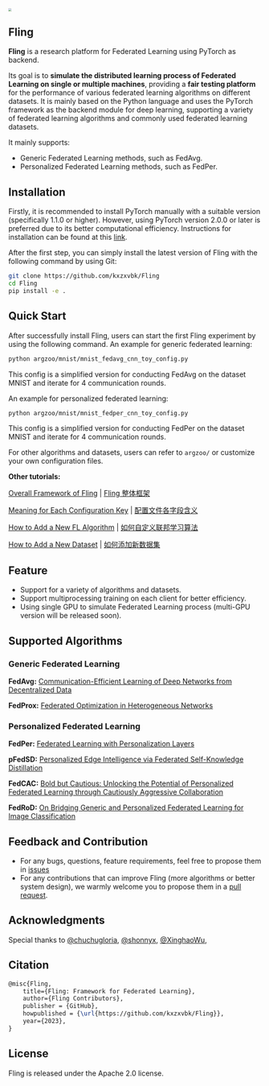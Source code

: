 <img src="https://github.com/kxzxvbk/Fling/blob/main/README.assets/fling.png" style="zoom: 35%;" />

## Fling

**Fling** is a research platform for Federated Learning using PyTorch as backend. 

Its goal is to **simulate the distributed learning process of Federated Learning on single or multiple machines**, providing a **fair testing platform** for the performance of various federated learning algorithms on different datasets. It is mainly based on the Python language and uses the PyTorch framework as the backend module for deep learning, supporting a variety of federated learning algorithms and commonly used federated learning datasets.

It mainly supports:

- Generic Federated Learning methods, such as FedAvg.
- Personalized Federated Learning methods, such as FedPer.

## Installation

Firstly, it is recommended to install PyTorch manually with a suitable version (specifically 1.1.0 or higher). However, using PyTorch version 2.0.0 or later is preferred due to its better computational efficiency. Instructions for installation can be found at this [link](https://pytorch.org/get-started/locally/).

After the first step, you can simply install the latest version of Fling with the following command by using Git:

```bash
git clone https://github.com/kxzxvbk/Fling
cd Fling
pip install -e .
```

## Quick Start

After successfully install Fling, users can start the first Fling experiment by using the following command. An example for generic federated learning:

```bash
python argzoo/mnist/mnist_fedavg_cnn_toy_config.py
```

This config is a simplified version for conducting FedAvg on the dataset MNIST and iterate for 4 communication rounds.

An example for personalized federated learning:

```bash
python argzoo/mnist/mnist_fedper_cnn_toy_config.py
```

This config is a simplified version for conducting FedPer on the dataset MNIST and iterate for 4 communication rounds.

For other algorithms and datasets, users can refer to `argzoo/` or customize your own configuration files.

**Other tutorials:**

[Overall Framework of Fling](https://github.com/kxzxvbk/Fling/blob/main/docs/framework_for_fling_en.md) | [Fling 整体框架](https://github.com/kxzxvbk/Fling/blob/main/docs/framework_for_fling_zh.md)

[Meaning for Each Configuration Key](https://github.com/kxzxvbk/Fling/blob/main/docs/meaning_for_configurations_en.md) | [配置文件各字段含义](https://github.com/kxzxvbk/Fling/blob/main/docs/meaning_for_configurations_zh.md)

[How to Add a New FL Algorithm](https://github.com/kxzxvbk/Fling/blob/main/docs/how_to_add_new_algorithm_en.md) | [如何自定义联邦学习算法](https://github.com/kxzxvbk/Fling/blob/main/docs/how_to_add_new_algorithm_zh.md)

[How to Add a New Dataset](https://github.com/kxzxvbk/Fling/blob/main/docs/how_to_add_new_dataset_en.md) | [如何添加新数据集](https://github.com/kxzxvbk/Fling/blob/main/docs/how_to_add_new_dataset_zh.md)

## Feature

- Support for a variety of algorithms and datasets.
- Support multiprocessing training on each client for better efficiency.
- Using single GPU to simulate Federated Learning process (multi-GPU version will be released soon).

## Supported Algorithms

### Generic Federated Learning

**FedAvg:** [Communication-Efficient Learning of Deep Networks from Decentralized Data](https://proceedings.mlr.press/v54/mcmahan17a/mcmahan17a.pdf)

**FedProx:** [Federated Optimization in Heterogeneous Networks](https://arxiv.org/pdf/1812.06127.pdf)

### Personalized Federated Learning

**FedPer:** [Federated Learning with Personalization Layers](https://arxiv.org/pdf/1912.00818v1.pdf)

**pFedSD:** [Personalized Edge Intelligence via Federated Self-Knowledge Distillation](https://ieeexplore.ieee.org/abstract/document/9964434)

**FedCAC:** [Bold but Cautious: Unlocking the Potential of Personalized Federated Learning through Cautiously Aggressive Collaboration]()

**FedRoD:** [On Bridging Generic and Personalized Federated Learning for Image Classification](https://openreview.net/pdf?id=I1hQbx10Kxn)

## Feedback and Contribution

- For any bugs, questions, feature requirements, feel free to propose them in [issues](https://github.com/kxzxvbk/Fling/issues)
- For any contributions that can improve Fling (more algorithms or better system design), we warmly welcome you to propose them in a [pull request](https://github.com/kxzxvbk/Fling/pulls).

## Acknowledgments

Special thanks to [@chuchugloria](https://github.com/chuchugloria), [@shonnyx](https://github.com/shonnyx), [@XinghaoWu](https://github.com/XinghaoWu), 


## Citation
```latex
@misc{Fling,
    title={Fling: Framework for Federated Learning},
    author={Fling Contributors},
    publisher = {GitHub},
    howpublished = {\url{https://github.com/kxzxvbk/Fling}},
    year={2023},
}
```

## License
Fling is released under the Apache 2.0 license.
